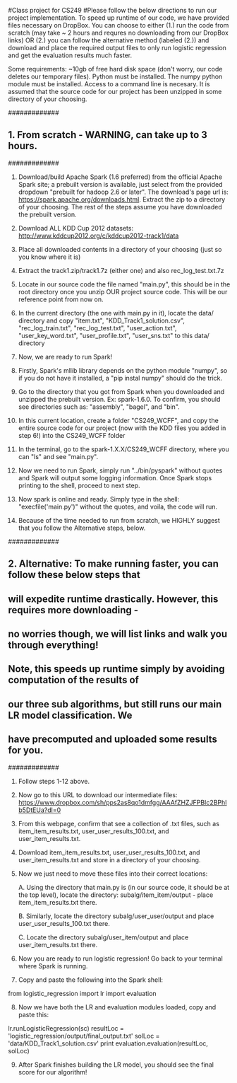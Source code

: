 #Class project for CS249
#Please follow the below directions to run our project implementation. To speed
up runtime of our code, we have provided files necessary on DropBox. You can 
choose to either (1.) run the code from scratch (may take ~ 2 hours and requres
no downloading from our DropBox links) OR (2.) you can follow the alternative 
method (labeled (2.)) and download and place the required output files to only 
run logistic regression and get the evaluation results much faster.

Some requirements:
~10gb of free hard disk space (don't worry, our code deletes our temporary files).
Python must be installed.
The numpy python module must be installed.
Access to a command line is necesary.
It is assumed that the source code for our project has been unzipped in some
directory of your choosing.

############# 
## 1. From scratch - WARNING, can take up to 3 hours.
#############

1. Download/build Apache Spark (1.6 preferred) from the official Apache Spark site; a prebuilt
version is available, just select from the provided dropdown "prebuilt for hadoop 2.6 or later".
The download's page url is: https://spark.apache.org/downloads.html. Extract the zip to a directory
of your choosing. The rest of the steps assume you have downloaded the prebuilt version.

2. Download ALL KDD Cup 2012 datasets: http://www.kddcup2012.org/c/kddcup2012-track1/data

3. Place all downloaded contents in a directory of your choosing (just so you know where it is)

4. Extract the track1.zip/track1.7z (either one) and also rec_log_test.txt.7z

5. Locate in our source code the file named "main.py", this should be in the root
directory once you unzip OUR project source code. This will be our reference point from now on.

6. In the current directory (the one with main.py in it), locate the data/ directory and copy
"item.txt", "KDD_Track1_solution.csv", "rec_log_train.txt", "rec_log_test.txt", "user_action.txt",
"user_key_word.txt", "user_profile.txt", "user_sns.txt" to this data/ directory

7. Now, we are ready to run Spark!

8. Firstly, Spark's mllib library depends on the python module "numpy", so if you
do not have it installed, a "pip instal numpy" should do the trick.

9. Go to the directory that you got from Spark when you downloaded and unzipped
the prebuilt version. Ex: spark-1.6.0. To confirm, you should see directories such 
as: "assembly", "bagel", and "bin".

10. In this current location, create a folder "CS249_WCFF", and copy the entire
source code for our project (now with the KDD files you added in step 6!) into
the CS249_WCFF folder

11. In the terminal, go to the spark-1.X.X/CS249_WCFF directory, where you can
"ls" and see "main.py".

12. Now we need to run Spark, simply run "../bin/pyspark" without quotes and Spark will output
some logging information. Once Spark stops printing to the shell, proceed to next
step.

13. Now spark is online and ready. Simply type in the shell: "execfile('main.py')"
without the quotes, and voila, the code will run.

14. Because of the time needed to run from scratch, we HIGHLY suggest that you
follow the Alternative steps, below.


############# 
## 2. Alternative: To make running faster, you can follow these below steps that
## will expedite runtime drastically. However, this requires more downloading - 
## no worries though, we will list links and walk you through everything!
##
## Note, this speeds up runtime simply by avoiding computation of the results of
## our three sub algorithms, but still runs our main LR model classification. We
## have precomputed and uploaded some results for you.
#############

1. Follow steps 1-12 above.

2. Now go to this URL to download our intermediate files: https://www.dropbox.com/sh/pps2as8qo1dmfgg/AAAfZHZJFPBIc2BPhIb5DtEUa?dl=0

3. From this webpage, confirm that see a collection of .txt files, such as
item_item_results.txt, user_user_results_100.txt, and user_item_results.txt.

4. Download item_item_results.txt, user_user_results_100.txt, and user_item_results.txt
and store in a directory of your choosing.

5. Now we just need to move these files into their correct locations:

	A. Using the directory that main.py is (in our source code, it should be at the top level),
	locate the directory: subalg/item_item/output - place item_item_results.txt there.

	B. Similarly, locate the directory subalg/user_user/output and place user_user_results_100.txt there.

	C. Locate the directory subalg/user_item/output and place user_item_results.txt there.

6. Now you are ready to run logistic regression! Go back to your terminal where
Spark is running.

7. Copy and paste the following into the Spark shell:



from logistic_regression import lr
import evaluation



8. Now we have both the LR and evaluation modules loaded, copy and paste this:



lr.runLogisticRegression(sc)
resultLoc = 'logistic_regression/output/final_output.txt'
solLoc = 'data/KDD_Track1_solution.csv'
print evaluation.evaluation(resultLoc, solLoc)



9. After Spark finishes building the LR model, you should see the final score
for our algorithm!


